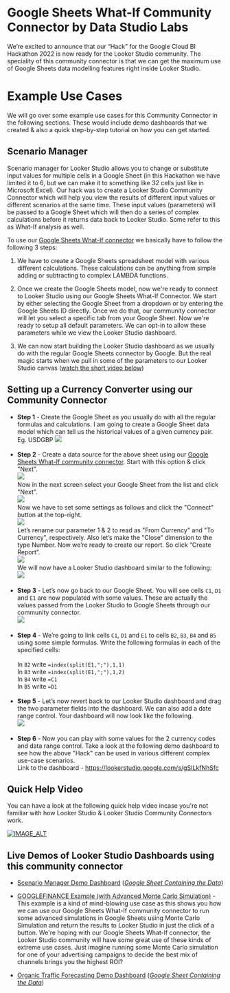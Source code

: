 # Google Sheets What-If Community Connector by Data Studio Labs

We’re excited to announce that our “Hack” for the Google Cloud BI Hackathon 2022 is now ready for the Looker Studio community. The speciality of this community connector is that we can get the maximum use of Google Sheets data modelling features right inside Looker Studio.

# Example Use Cases

We will go over some example use cases for this Community Connector in the following sections. These would include demo dashboards that we created & also a quick step-by-step tutorial on how you can get started.

## Scenario Manager
Scenario manager for Looker Studio allows you to change or substitute input values for multiple cells in a Google Sheet (in this Hackathon we have limited it to 6, but we can make it to something like 32 cells just like in Microsoft Excel). Our hack was to create a Looker Studio Community Connector which will help you view the results of different input values or different scenarios at the same time. These input values (parameters) will be passed to a Google Sheet which will then do a series of complex calculations before it returns data back to Looker Studio. Some refer to this as What-If analysis as well.

To use our [Google Sheets What-If connector](https://lookerstudio.google.com/datasources/create?connectorId=AKfycbyVL6ToIjUGJBE7xP6aF7TlEjicyXJympF_8QVrS4M) we basically have to follow the following 3 steps:

1. We have to create a Google Sheets spreadsheet model with various different calculations. These calculations can be anything from simple adding or subtracting to complex LAMBDA functions.

2. Once we create the Google Sheets model, now we're ready to connect to Looker Studio using our Google Sheets What-If Connector. We start by either selecting the Google Sheet from a dropdown or by entering the Google Sheets ID directly. Once we do that, our community connector will let you select a specific tab from your Google Sheet. Now we're ready to setup all default parameters. We can opt-in to allow these parameters while we view the Looker Studio dashboard.

3. We can now start building the Looker Studio dashboard as we usually do with the regular Google Sheets connector by Google. But the real magic starts when we pull in some of the parameters to our Looker Studio canvas ([watch the short video below](https://youtu.be/ARMQLh0tyA4))

## Setting up a Currency Converter using our Community Connector

 - **Step 1** - Create the Google Sheet as you usually do with all the regular formulas and calculations. I am going to create a Google Sheet data model which can tell us the historical values of a given currency pair. Eg. USDGBP
 **![](https://lh4.googleusercontent.com/encNfxD_oHlie1lRfbPk-h04gBy9QOCJ0-y5nnHmpRJOnZzFnoHmgC3cjJ3dsuzOescrTT28KD94SbIY11S4ZmdVktGZc4zd5v1VNk-IOEfbCgg6pi1au9erbEbFFGIjGZhmo1_fgUdCm47nTm-VPFIpyfz7KubIqtL93VCYjLVD0GxpuCksU0cH2s-v0w)** <br><br>
 - **Step 2** - Create a data source for the above sheet using our [Google Sheets What-If community connector](https://lookerstudio.google.com/datasources/create?connectorId=AKfycbyEmVrF3d8UOh4dkFvsjVjnPvjvqxz0ugeyr1e0XzI4). 
Start with this option & click "Next". <br>
**![](https://lh4.googleusercontent.com/STpz_V3TzLnMpw-l4UZL76JIP0jeHvZoaFc6JOfFc6YuuDQXuFH1UxAFNYfgnoZsybPHDfahucBAYAyoaZiKhV2jVufT9wgoL6vgVcANqEQSfAlXYfXbDU2QtKJdnbsOMtGFqhw4ggcM-oNI1jeXtKsty8ljEPYcgNi64fu4dOa5RbrgmBNCNHGVTy3gSA)** <br>
Now in the next screen select your Google Sheet from the list and click "Next". <br>
**![](https://lh4.googleusercontent.com/tsgBpNaz-q-RJeZEqGs7Lz0IEu7foTkKXL4XkgoaaEohzpJQlsIYaYzdnDr6OHpmRhlzapT97B0Ul9IzyuReS-xJDKrgPiffkxKiOYyLibr6zpjDjVryRGk3LqyK4VOyjjg-FBj0aYcMwEPxlXeyC1qzXD92snp3c50HPIH-4t9om9Hahb7fhFepmtrFLw)**<br>
Now we have to set some settings as follows and click the "Connect" button at the top-right.<br>
**![](https://lh6.googleusercontent.com/mzPiJtTRJPJAZIfLV7JUCvHt92GFN4x29WMtj89dbEPL7eB00jfsIAmdyPowofVDSWq3u6jftJr0_kfRyX33l62QoYyKITZvrZSB-66xB57d2fJl8sT5f9rEZTYgfG8hAu3ix7qGr47ijaG_Z22WuVTwBIBgoIGvr2ELOqBb2OIhgcajyB8-dLic7q9xBQ)**<br>
Let’s rename our parameter 1 & 2 to read as "From Currency" and "To Currency", respectively. Also let’s make the "Close" dimension to the type Number. Now we’re ready to create our report. So click “Create Report”.
**<br>![](https://lh4.googleusercontent.com/hLvkLhr7DUSOmSQ4yG6UdvkTtXAF6UW_UN9JCIEww90Pl8DVxJxxyHaIBwaSA3fEE-FBJW1-4wq-LjfZxJfMgm67-IImTwQtXCB220M0k6xqD3FdmqbzT3lOJbIwNrZrmeRku4OKl2cwQGIBa2k4F6yrCgmnMOg5eEmkw3LjPhjf2T8eR7vOUnYgw7gBMQ)**<br>
We will now have a Looker Studio dashboard similar to the following:<br>
**![](https://lh3.googleusercontent.com/NZojkHGU0JS1ndwDDtwWHy0AJYC6Xwy76fSRzFABHBzSDKioBKbSetVwrCHURLbZoysDd64N1TgvWc1qX97L3eSmqiBh24ObFzo9QSINtmVKHu68zaJ_BH-rHx24mktOHreDrT8qQH3Q3vFyRpdZIVcFG_iLJQDnc_v3RpKtn4PUlUNBWqchMJon84zL2Q)** <br><br>
- **Step 3** - Let’s now go back to our Google Sheet. You will see cells ```C1```, ```D1``` and ```E1``` are now populated with some values. These are actually the values passed from the Looker Studio to Google Sheets through our community connector.
**<br>![](https://lh6.googleusercontent.com/FItbMPX0V_ULCghCMs4cHRuv_2TMCpnVzHBTP97egX8vQX8Xect8ZwEMm_Ifxr7y8vbYnTHEbX1EDdjlBlLvTfvrGCxf9npeDOAMKccHzirAI0pnLaChkY4RDD7TrMleMXWJVW23tze1ju9h8vh62c8cK0ePimD5bh1PzA7vEFlxZXZ4qLpUd-Mpt_HVTg)** <br><br>
- **Step 4** - We’re going to link cells ```C1```, ```D1``` and ```E1``` to cells ```B2```, ```B3```, ```B4``` and ```B5``` using some simple formulas.
Write the following formulas in each of the specified cells:<br><br>
In ```B2``` write
```=index(split(E1,";"),1,1)```<br>
In ```B3``` write
```=index(split(E1,";"),1,2)```<br>
In ```B4``` write
```=C1```<br>
In ```B5``` write
```=D1```<br><br>
- **Step 5** - Let’s now revert back to our Looker Studio dashboard and drag the two parameter fields into the dashboard. We can also add a date range control. Your dashboard will now look like the following.
**<br>![](https://lh6.googleusercontent.com/IFBX32bVqz7AwfeGN3lqn2kAJoSkEKvUIME3Igv-nfWeYGf8b7UCSD40gEX_XNPp5PeNYrTaaHHfD0Y7lMydIdKpnzh9EELmvDg1ZqUG31xY-51t0DlfU7FqE8SJtu_qOgZnqB7r6tv5H7XqJYz9CqAvAt62eMLDZpW9958lGf371CIc_bpyxf23GFWBOQ)**<br><br>
- **Step 6** - Now you can play with some values for the 2 currency codes and data range control.
Take a look at the following demo dashboard to see how the above "Hack" can be used in various different complex use-case scenarios.<br>
Link to the dashboard - https://lookerstudio.google.com/s/gSILkfNhSfc




## Quick Help Video
You can have a look at the following quick help video incase you're not familiar with how Looker Studio & Looker Studio Community Connectors work.

[![IMAGE_ALT](https://img.youtube.com/vi/ARMQLh0tyA4/maxresdefault.jpg)](https://youtu.be/ARMQLh0tyA4)

## Live Demos of  Looker Studio Dashboards using this community connector
- [Scenario Manager Demo Dashboard](https://lookerstudio.google.com/s/iPrdyrewLig) ([*Google Sheet Containing the Data*](https://docs.google.com/spreadsheets/d/1MBq3xxq5251VLIIx_b4Fzl2MzfJAhbp1kJ75ylb0D64/edit?usp=sharing))
- [GOOGLEFINANCE Example (with Advanced Monte Carlo Simulation)](https://lookerstudio.google.com/s/oJKobMxaqVs) - This example is a kind of mind-blowing use case as this shows you how we can use our Google Sheets What-If community connector to run some advanced simulations in Google Sheets using Monte Carlo Simulation and return the results to Looker Studio in just the click of a button. We're hoping with our Google Sheets What-If connector, the Looker Studio community will have some great use of these kinds of extreme use cases. Just imagine running some Monte Carlo simulation for one of your advertising campaigns to decide the best mix of channels brings you the highest ROI?

- [Organic Traffic Forecasting Demo Dashboard](https://lookerstudio.google.com/s/iH6EAmtok_8) ([*Google Sheet Containing the Data*](https://docs.google.com/spreadsheets/d/1qnYqxEZxNvmTesLIv-8PWTOVca495RwfGNneMM4lVbE/edit?usp=sharing))
